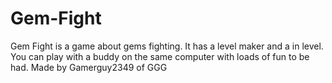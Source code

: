 # Gem-Fight
Gem Fight is a game about gems fighting.
It has a level maker and a in level.
You can play with a buddy on the  same computer with loads of fun to be had.
Made by Gamerguy2349 of GGG
